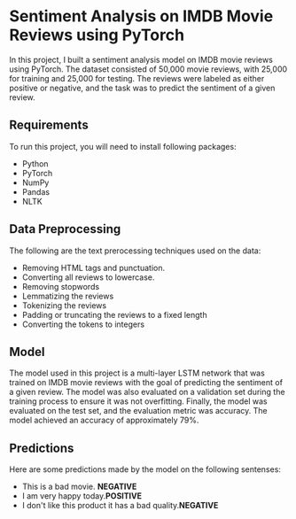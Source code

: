 <h1>Sentiment Analysis on IMDB Movie Reviews using PyTorch</h1>
<p>In this project, I built a sentiment analysis model on IMDB movie reviews using PyTorch. The dataset consisted of 50,000 movie reviews, with 25,000 for training and 25,000 for testing. The reviews were labeled as either positive or negative, and the task was to predict the sentiment of a given review.</p>
<h2>Requirements</h2>
<p>To run this project, you will need to install following packages: </p>
<ul>
  <li>Python</li>
  <li>PyTorch</li>
  <li>NumPy</li>
  <li>Pandas</li>
  <li>NLTK</li>
</ul>
<h2>Data Preprocessing</h2>
<p>The following are the text prerocessing techniques used on the data:</p>
<ul>
  <li>Removing HTML tags and punctuation.</li>
  <li>Converting all reviews to lowercase.</li>
  <li>Removing stopwords</li>
  <li>Lemmatizing the reviews</li>
  <li>Tokenizing the reviews</li>
  <li>Padding or truncating the reviews to a fixed length</li>
  <li>Converting the tokens to integers</li>
</ul>
<h2>Model</h2>
<p>The model used in this project is a multi-layer LSTM network that was trained on IMDB movie reviews with the goal of predicting the sentiment of a given review. The model was also evaluated on a validation set during the training process to ensure it was not overfitting. Finally, the model was evaluated on the test set, and the evaluation metric was accuracy. The model achieved an accuracy of approximately 79%.</p>
<h2>Predictions</h2>
<p>Here are some predictions made by the model on the following sentenses:
</p>
<ul>
<li>This is a bad movie. <strong>NEGATIVE</strong></li>
<li>I am very happy today.<strong>POSITIVE</strong></li>
<li>I don't like this product it has a bad quality.<strong>NEGATIVE</strong></li>
</ul>
